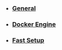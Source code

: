 * ### [General](md-files/general.md)
* ### [Docker Engine](md-files/docker-engine.md)
* ### [Fast Setup](md-files/fast-setup.md)
